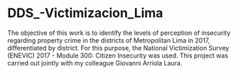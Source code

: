 # DDS_-Victimizacion_Lima
The objective of this work is to identify the levels of perception of insecurity regarding property crime in the districts of Metropolitan Lima in 2017, differentiated by district. For this purpose, the National Victimization Survey (ENEVIC) 2017 - Module 300: Citizen Insecurity was used. This project was carried out jointly with my colleague Giovanni Arriola Laura.
